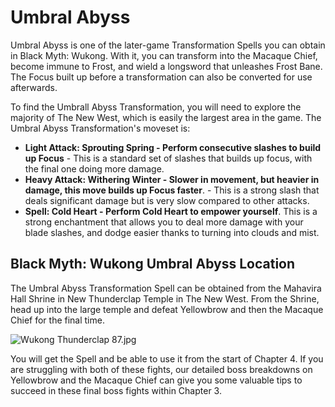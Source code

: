 # Umbral Abyss

Umbral Abyss is one of the later-game Transformation Spells you can obtain in Black Myth: Wukong. With it, you can transform into the Macaque Chief, become immune to Frost, and wield a longsword that unleashes Frost Bane. The Focus built up before a transformation can also be converted for use afterwards. 

To find the Umbrall Abyss Transformation, you will need to explore the majority of The New West, which is easily the largest area in the game. The Umbral Abyss Transformation's moveset is: 

  * **Light Attack: Sprouting Spring - Perform consecutive slashes to build up Focus** \- This is a standard set of slashes that builds up focus, with the final one doing more damage.
  * **Heavy Attack: Withering Winter - Slower in movement, but heavier in damage, this move builds up Focus faster**. - This is a strong slash that deals significant damage but is very slow compared to other attacks.
  * **Spell: Cold Heart - Perform Cold Heart to empower yourself**. This is a strong enchantment that allows you to deal more damage with your blade slashes, and dodge easier thanks to turning into clouds and mist. 

## Black Myth: Wukong Umbral Abyss Location

The Umbral Abyss Transformation Spell can be obtained from the Mahavira Hall Shrine in New Thunderclap Temple in The New West. From the Shrine, head up into the large temple and defeat Yellowbrow and then the Macaque Chief for the final time. 

![Wukong Thunderclap 87.jpg](https://oyster.ignimgs.com/mediawiki/apis.ign.com/black-myth-wukong/e/ed/Wukong_Thunderclap_87.jpg)

You will get the Spell and be able to use it from the start of Chapter 4. If you are struggling with both of these fights, our detailed boss breakdowns on Yellowbrow and the Macaque Chief can give you some valuable tips to succeed in these final boss fights within Chapter 3. 


